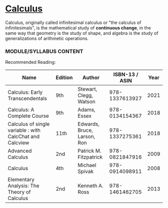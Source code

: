 # [Calculus](https://en.wikipedia.org/wiki/Calculus) 
Calculus, originally called infinitesimal calculus or "the calculus of infinitesimals", is the mathematical study of **continuous change**, in the same way that geometry is the study of shape, and algebra is the study of generalizations of arithmetic operations. 

### MODULE/SYLLABUS CONTENT

Recommended Reading:

| **Name** | **Edition** | **Author** | **ISBN-13** / **ASIN** | **Year** |
|---|---|---|---|---|
| Calculus: Early Transcendentals | 9th | Stewart, Clegg, Watson | 978-1337613927 | 2021 |
| Calculus: A Complete Course | 9th | Adams, Essex | 978-0134154367 | 2018 |
| Calculus of single variable : with CalcChat and Calcview | 11th | Edwards, Bruce, Larson, Ron | 978-1337275361 | 2018 |
|Advanced Calculus | 2nd |  Patrick M. Fitzpatrick | 978-0821847916 | 2009 |
|Calculus | 4th |  Michael Spivak | 978-0914098911 | 2008 |
| Elementary Analysis: The Theory of Calculus | 2nd | Kenneth A. Ross | 978-1461462705 | 2013 |